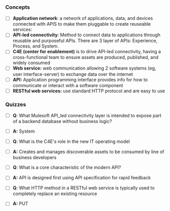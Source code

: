 ### Concepts
- [ ] **Application network**: a network of applications, data, and devices connected with APIS to make them pluggable to create reuseable services:
- [ ] **API-led connectivity**: Method to connect data to applications through reusable and purposeful APIs. There are 3 layer of APIs: Experience, Process, and System.
- [ ] **C4E (center for enablement)** is to drive API-led connectivity, having a cross-functional team to ensure assets are produced, published, and widely consumed
- [ ] **Web service:** web communication allowing 2 software systems (eg, user interface-server) to exchange data over the internet
- [ ] **API:** Application programming interface provides info for how to communicate or interact with a software component
- [ ] **RESTful web services:** use standard HTTP protocol and are easy to use

### Quizzes
- [ ] **Q**: What Mulesoft API_led connectivity layer is intended to expose part of a backend database without business logic?
- [ ] **A:** System
- [ ] **Q**: What is the C4E's role in the new IT operating model 
- [ ] **A:** Creates and manages discoverable assets to be consumed by line of business developers
- [ ] **Q**: What is a core characteristic of the modern API?
- [ ] **A:** API is designed first using API specification for rapid feedback
- [ ] **Q**: What HTTP method in a RESTful web service is typically used to completely replace an existing resource
- [ ] **A:** PUT




